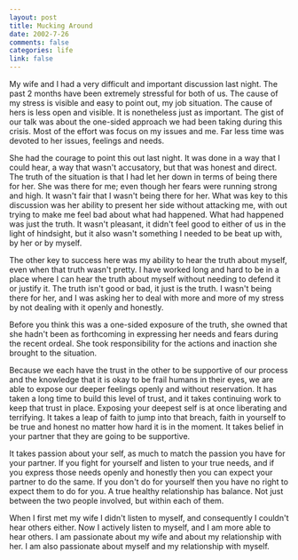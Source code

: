 ```yaml
--- 
layout: post
title: Mucking Around
date: 2002-7-26
comments: false
categories: life
link: false
---
```

My wife and I had a very difficult and important discussion last night. The past 2 months have been extremely stressful for both of us. The cause of my stress is visible and easy to point out, my job situation. The cause of hers is less open and visible. It is nonetheless just as important. The gist of our talk was about the one-sided approach we had been taking during this crisis. Most of the effort was focus on my issues and me. Far less time was devoted to her issues, feelings and needs.

She had the courage to point this out last night. It was done in a way that I could hear, a way that wasn't accusatory, but that was honest and direct. The truth of the situation is that I had let her down in terms of being there for her. She was there for me; even though her fears were running strong and high. It wasn't fair that I wasn't being there for her. What was key to this discussion was her ability to present her side without attacking me, with out trying to make me feel bad about what had happened. What had happened was just the truth. It wasn't pleasant, it didn't feel good to either of us in the light of hindsight, but it also wasn't something I needed to be beat up with, by her or by myself.

The other key to success here was my ability to hear the truth about myself, even when that truth wasn't pretty. I have worked long and hard to be in a place where I can hear the truth about myself without needing to defend it or justify it. The truth isn't good or bad, it just is the truth. I wasn't being there for her, and I was asking her to deal with more and more of my stress by not dealing with it openly and honestly.

Before you think this was a one-sided exposure of the truth, she owned that she hadn't been as forthcoming in expressing her needs and fears during the recent ordeal. She took responsibility for the actions and inaction she brought to the situation.

Because we each have the trust in the other to be supportive of our process and the knowledge that it is okay to be frail humans in their eyes, we are able to expose our deeper feelings openly and without reservation. It has taken a long time to build this level of trust, and it takes continuing work to keep that trust in place. Exposing your deepest self is at once liberating and terrifying. It takes a leap of faith to jump into that breach, faith in yourself to be true and honest no matter how hard it is in the moment. It takes belief in your partner that they are going to be supportive.

It takes passion about your self, as much to match the passion you have for your partner. If you fight for yourself and listen to your true needs, and if you express those needs openly and honestly then you can expect your partner to do the same. If you don't do for yourself then you have no right to expect them to do for you. A true healthy relationship has balance. Not just between the two people involved, but within each of them.

When I first met my wife I didn't listen to myself, and consequently I couldn't hear others either. Now I actively listen to myself, and I am more able to hear others. I am passionate about my wife and about my relationship with her. I am also passionate about myself and my relationship with myself.
